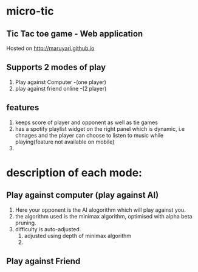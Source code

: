 # micro-tic

## Tic Tac toe game - Web application
 Hosted on http://maruyari.github.io
 
 ## Supports 2 modes of play
 1. Play against Computer -(one player)
 2. play against friend online -(2 player)
 
 ## features
 1. keeps score of player and opponent as well as tie games
 2. has a spotify playlist widget on the right panel which is dynamic, i.e chnages and the player can choose to listen to music while playing(feature not available on mobile)
 3. 
 # description of each mode:
 
 ## Play against computer (play against AI)
 1. Here your opponent is the AI alogorithm which will play against you.
 2. the algorithm used is the minimax algorithm, optimised with alpha beta pruning.
 3. difficulty is auto-adjusted. 
    1. adjusted using depth of minimax algorithm
    2. 
 
 ## Play against Friend 
 
